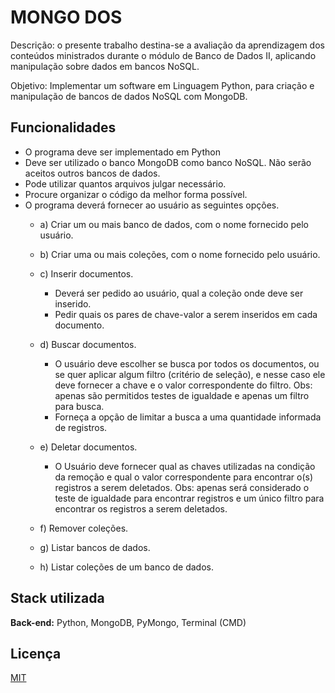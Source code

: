 
# MONGO DOS

Descrição: o presente trabalho destina-se a avaliação da aprendizagem
dos conteúdos ministrados durante o módulo de Banco de Dados II,
aplicando manipulação sobre dados em bancos NoSQL.

Objetivo: Implementar um software em Linguagem Python, para criação e
manipulação de bancos de dados NoSQL com MongoDB.
## Funcionalidades

- O programa deve ser implementado em Python
- Deve ser utilizado o banco MongoDB como banco NoSQL. Não serão aceitos outros bancos de dados.
- Pode utilizar quantos arquivos julgar necessário.
- Procure organizar o código da melhor forma possível.
- O programa deverá fornecer ao usuário as seguintes opções.
    - a) Criar um ou mais banco de dados, com o nome fornecido pelo usuário.
    - b) Criar uma ou mais coleções, com o nome fornecido pelo usuário.
    - c) Inserir documentos.
        - Deverá ser pedido ao usuário, qual a coleção onde deve ser inserido.
        - Pedir quais os pares de chave-valor a serem inseridos em cada documento.
    - d) Buscar documentos.
        - O usuário deve escolher se busca por todos os documentos, ou se quer aplicar algum filtro (critério de seleção), e nesse caso ele deve fornecer a chave e o valor correspondente do filtro. Obs: apenas são permitidos testes de igualdade e apenas um filtro para busca.
        - Forneça a opção de limitar a busca a uma quantidade informada de registros.

    - e) Deletar documentos.
        - O Usuário deve fornecer qual as chaves utilizadas na condição da remoção e qual o valor correspondente para encontrar o(s) registros a serem deletados. Obs: apenas será considerado o teste de igualdade para encontrar registros e um único filtro para encontrar os registros a serem deletados.

    - f) Remover coleções.
    - g) Listar bancos de dados.
    - h) Listar coleções de um banco de dados.

## Stack utilizada


**Back-end:** Python, MongoDB, PyMongo, Terminal (CMD)


## Licença

[MIT](https://choosealicense.com/licenses/mit/)

